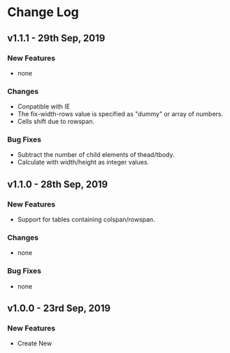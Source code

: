 # Change Log

## v1.1.1 - 29th Sep, 2019

### New Features

- none

### Changes

- Conpatible with IE
- The fix-width-rows value is specified as "dummy" or array of numbers.
- Cells shift due to rowspan.

### Bug Fixes

- Subtract the number of child elements of thead/tbody.
- Calculate with width/height as integer values.

## v1.1.0 - 28th Sep, 2019

### New Features

- Support for tables containing colspan/rowspan.

### Changes

- none

### Bug Fixes

- none

## v1.0.0 - 23rd Sep, 2019

### New Features

- Create New

